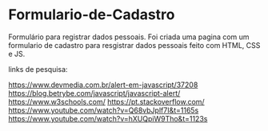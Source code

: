 # Formulario-de-Cadastro

Formulário para registrar dados pessoais. 
Foi criada uma pagina com um formulario de cadastro para resgistrar dados pessoais feito com HTML, CSS e JS.


links de pesquisa:

https://www.devmedia.com.br/alert-em-javascript/37208
https://blog.betrybe.com/javascript/javascript-alert/
https://www.w3schools.com/
https://pt.stackoverflow.com/
https://www.youtube.com/watch?v=Q68vbJplf7I&t=1165s
https://www.youtube.com/watch?v=hXUQpiW9Tho&t=1123s
